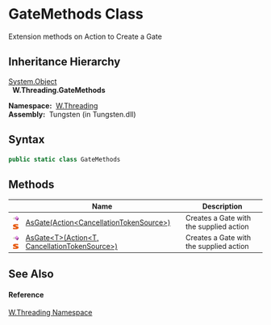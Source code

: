 GateMethods Class
=================
  Extension methods on Action to Create a Gate


Inheritance Hierarchy
---------------------
[System.Object][1]  
  **W.Threading.GateMethods**  

  **Namespace:**  [W.Threading][2]  
  **Assembly:**  Tungsten (in Tungsten.dll)

Syntax
------

```csharp
public static class GateMethods
```


Methods
-------

                                 | Name                                                     | Description                             
-------------------------------- | -------------------------------------------------------- | --------------------------------------- 
![Public method]![Static member] | [AsGate(Action&lt;CancellationTokenSource>)][3]          | Creates a Gate with the supplied action 
![Public method]![Static member] | [AsGate&lt;T>(Action&lt;T, CancellationTokenSource>)][4] | Creates a Gate with the supplied action 


See Also
--------

#### Reference
[W.Threading Namespace][2]  

[1]: http://msdn.microsoft.com/en-us/library/e5kfa45b
[2]: ../README.md
[3]: AsGate.md
[4]: AsGate__1.md
[Public method]: ../../_icons/pubmethod.gif "Public method"
[Static member]: ../../_icons/static.gif "Static member"